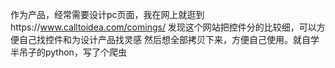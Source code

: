 作为产品，经常需要设计pc页面，我在网上就逛到https://www.calltoidea.com/comings/ 
发现这个网站把控件分的比较细，可以方便自己找控件和为设计产品找灵感
然后想全部拷贝下来，方便自己使用。就自学半吊子的python，写了个爬虫
